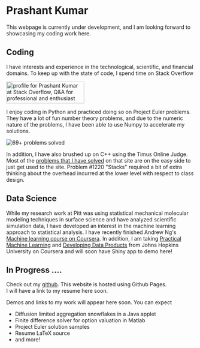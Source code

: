 Prashant Kumar
==============

This webpage is currently under development, and I am looking forward to showcasing my coding work here.

Coding
--------
I have interests and experience in the technological, scientific, and financial domains. To keep up with the state of code, I spend time on Stack Overflow

<a href="http://stackoverflow.com/users/498705/prashant-kumar">
<img src="http://stackoverflow.com/users/flair/498705.png" width="208" height="58" alt="profile for Prashant Kumar at Stack Overflow, Q&amp;A for professional and enthusiast programmers" title="profile for Prashant Kumar at Stack Overflow, Q&amp;A for professional and enthusiast programmers">
</a>

I enjoy coding in Python and practiced doing so on Project Euler problems. 
They have a lot of fun number theory problems, and due to the numeric nature of the problems,
I have been able to use Numpy to accelerate my solutions.

![69+ problems solved](https://projecteuler.net/profile/Yoshis88.png)

In addition, I have also brushed up on C++ using the Timus Online Judge. 
Most of the [problems that I have solved](http://acm.timus.ru/author.aspx?id=133552) on 
that site are on the easy side to just get used to the site. Problem #1220 "Stacks" required
a bit of extra thinking about the overhead incurred at the lower level with respect to class design.

Data Science
------------

While my research work at Pitt was using statistical mechanical molecular modeling techniques in surface science
and have analyzed scientific simulation data, I have developed an interest in
the machine learning approach to statistical analysis. I have recently finished Andrew Ng's
[Machine learning course on Coursera](https://www.coursera.org/course/ml).
In addition, I am taking [Practical Machine Learning](https://www.coursera.org/course/predmachlearn) and
[Developing Data Products](https://www.coursera.org/course/devdataprod) from Johns Hopkins University on Coursera and
will soon have Shiny app to demo here!

In Progress ....
----------------

Check out my [github](https://github.com/pkumar0508). This website is hosted using Github Pages.  
I will have a link to my resume here soon.

Demos and links to my work will appear here soon. You can expect

- Diffusion limited aggregation snowflakes in a Java applet
- Finite difference solver for option valuation in Matlab
- Project Euler solution samples
- Resume LaTeX source
- and more!
